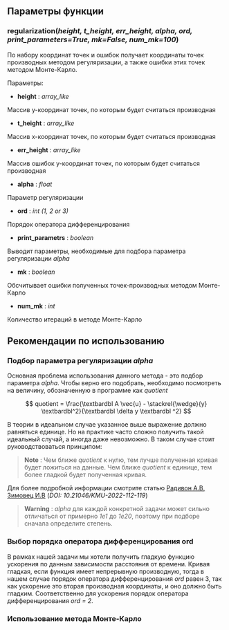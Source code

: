 
## Параметры функции

### regularization(*height, t_height, err_height, alpha, ord, print_parameters=True, mk=False, num_mk=100*)


По набору координат точек и ошибок получает координаты точек производных методом регуляризации, а также ошибки этих точек методом Монте-Карло.

Параметры:

+ **height** : *array_like*

Массив y-координат точек, по которым будет считаться производная

+ **t_height** : *array_like*

Массив x-координат точек, по которым будет считаться производная

+ **err_height** : *array_like*

Массив ошибок y-координат точек, по которым будет считаться производная

+ **alpha** : *float*

Параметр регуляризации

+ **ord** : *int (1, 2 or 3)*

Порядок оператора дифференцирования

+ **print_parametrs** : *boolean*

Выводит параметры, необходимые для подбора параметра регуляризации *alpha*

+ **mk** : *boolean*

Обсчитывает ошибки полученных точек-производных методом Монте-Карло

+ **num_mk** : *int*

Количество итераций в методе Монте-Карло

## Рекомендации по использованию

### Подбор параметра регуляризации *alpha*

Основная проблема использования данного метода - это подбор параметра *alpha*.
Чтобы верно его подобрать, необходимо посмотреть на величину, обозначенную в программе как *quotient*

$$ 
quotient = \frac{\textbardbl A \vec{u} - \stackrel{\wedge}{y} \textbardbl^2}{\textbardbl \delta y \textbardbl ^2}
$$

В теории в идеальном случае указанное выше выражение должно равняться единице. Но на практике часто сложно получить такой идеальный случай, а иногда даже невозможно. В таком случае стоит руководствоваться принципом: 

> **Note** :
Чем ближе *quotient* к нулю, тем лучше полученная кривая будет ложиться на данные. Чем ближе *quotient* к единице, тем более гладкой будет полученная кривая.

Для более подробной информации смотрите статью [Радивон А.В, Зимовец И.В](https://kmu.cosmos.ru/docs/2022/KMU-2022-Proceedings-v4.pdf) (*DOI: 10.21046/KMU-2022-112-119*)

> **Warning** :
> *alpha* для каждой конкретной задачи может сильно отличаться от примерно *1e1* до *1e20*, поэтому при подборе сначала определите степень.

### Выбор порядка оператора дифференцирования ord

В рамках нашей задачи мы хотели получить гладкую функцию ускорения по данным зависимости расстояния от времени. Кривая гладкая, если функция имеет непрерывную производную, тогда в нашем случае порядок оператора дифференцирования *ord* равен 3, так как ускорение это вторая производная координаты, и оно должно быть гладким. Соответственно для ускорения порядок оператора дифференцирования *ord = 2*.


### Использование метода Монте-Карло
